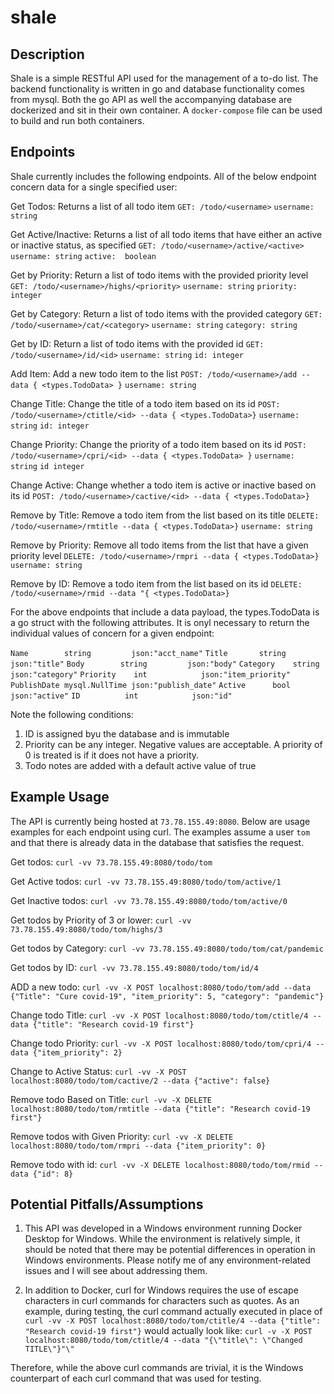 # shale

## Description
Shale is a simple RESTful API used for the management of a to-do list.  The backend functionality is written in go and database functionality comes from mysql.
Both the go API as well the accompanying database are dockerized and sit in their own container.  A `docker-compose` file can be used to build and run
both containers.

## Endpoints
Shale currently includes the following endpoints.  All of the below endpoint concern data for a single specified user:

Get Todos:  Returns a list of all todo item
    `GET: /todo/<username>`
    `username:  string`

Get Active/Inactive: Returns a list of all todo items that have either an active or inactive status, as specified
    `GET: /todo/<username>/active/<active>`
    `username: string`
    `active:  boolean`

Get by Priority:  Return a list of todo items with the provided priority level
    `GET: /todo/<username>/highs/<priority>`
    `username: string`
    `priority: integer`

Get by Category:  Return a list of todo items with the provided category
    `GET: /todo/<username>/cat/<category>`
    `username: string`
    `category: string`

Get by ID:  Return a list of todo items with the provided id
    `GET: /todo/<username>/id/<id>`
    `username: string`
    `id: integer`

Add Item: Add a new todo item to the list
    `POST: /todo/<username>/add --data { <types.TodoData> }`
    `username: string`


Change Title:  Change the title of a todo item based on its id
    `POST: /todo/<username>/ctitle/<id> --data { <types.TodoData>}`
    `username: string`
    `id: integer`

Change Priority:  Change the priority of a todo item based on its id
    `POST: /todo/<username>/cpri/<id> --data { <types.TodoData> }`
    `username: string`
    `id integer`

Change Active:  Change whether a todo item is active or inactive based on its id
    `POST: /todo/<username>/cactive/<id> --data { <types.TodoData>}`

Remove by Title: Remove a todo item from the list based on its title
    `DELETE: /todo/<username>/rmtitle --data { <types.TodoData>}`
    `username: string`

Remove by Priority: Remove all todo items from the list that have a given priority level
    `DELETE: /todo/<username>/rmpri --data { <types.TodoData>}`
    `username: string`

Remove by ID: Remove a todo item from the list based on its id
    `DELETE: /todo/<username>/rmid --data "{ <types.TodoData>}`

For the above endpoints that include a data payload, the types.TodoData is a go struct with the following attributes.  It is onyl necessary to return the individual
values of concern for a given endpoint:

`Name        string         json:"acct_name"`
`Title       string         json:"title"`
`Body        string         json:"body"`
`Category    string         json:"category"`
`Priority    int            json:"item_priority"`
`PublishDate mysql.NullTime json:"publish_date"`
`Active      bool           json:"active"`
`ID          int            json:"id"`

Note the following conditions:
1.  ID is assigned byu the database and is immutable
2.  Priority can be any integer.  Negative values are acceptable.  A priority of 0 is treated is if it does not have a priority.
3.  Todo notes are added with a default active value of true


## Example Usage
The API is currently being hosted at `73.78.155.49:8080`.  Below are usage examples for each endpoint using curl.  The examples assume a user `tom` and that there is already data in the database that satisfies the request.

Get todos: `curl -vv 73.78.155.49:8080/todo/tom`

Get Active todos: `curl -vv 73.78.155.49:8080/todo/tom/active/1`

Get Inactive todos: `curl -vv 73.78.155.49:8080/todo/tom/active/0`

Get todos by Priority of 3 or lower: `curl -vv 73.78.155.49:8080/todo/tom/highs/3`

Get todos by Category: `curl -vv 73.78.155.49:8080/todo/tom/cat/pandemic`

Get todos by ID: `curl -vv 73.78.155.49:8080/todo/tom/id/4`

ADD a new todo: `curl -vv -X POST localhost:8080/todo/tom/add --data {"Title": "Cure covid-19", "item_priority": 5, "category": "pandemic"}`

Change todo Title: `curl -vv -X POST localhost:8080/todo/tom/ctitle/4 --data {"title": "Research covid-19 first"}`

Change todo Priority: `curl -vv -X POST localhost:8080/todo/tom/cpri/4 --data {"item_priority": 2}`

Change to Active Status:  `curl -vv -X POST localhost:8080/todo/tom/cactive/2 --data {"active": false}`

Remove todo Based on Title: `curl -vv -X DELETE localhost:8080/todo/tom/rmtitle --data {"title": "Research covid-19 first"}`

Remove todos with Given Priority: `curl -vv -X DELETE localhost:8080/todo/tom/rmpri --data {"item_priority": 0}`

Remove todo with id: `curl -vv -X DELETE localhost:8080/todo/tom/rmid --data {"id": 8}`


## Potential Pitfalls/Assumptions
1.  This API was developed in a Windows environment running Docker Desktop for Windows.  While the environment is relatively simple,
it should be noted that there may be potential differences in operation in Windows environments.  Please notify me of any environment-related
issues and I will see about addressing them.

2.  In addition to Docker, curl for Windows requires the use of escape characters in curl commands for characters such as quotes.  As an example, during testing, the curl
command actually executed in place of `curl -vv -X POST localhost:8080/todo/tom/ctitle/4 --data {"title": "Research covid-19 first"}` would actually look like:
`curl -v -X POST localhost:8080/todo/tom/ctitle/4 --data "{\"title\": \"Changed TITLE\"}"\"`

Therefore, while the above curl commands are trivial, it is the Windows counterpart of each curl command that was used for testing.
